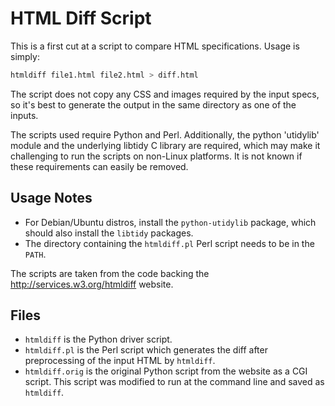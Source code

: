 # HTML Diff Script

<!--
Copyright (c) 2014-2023, The Khronos Group Inc.

SPDX-License-Identifier: CC-BY-4.0
-->

This is a first cut at a script to compare HTML specifications.
Usage is simply:

```sh
htmldiff file1.html file2.html > diff.html
```

The script does not copy any CSS and images required by the input specs,
so it's best to generate the output in the same directory as one of the inputs.

The scripts used require Python and Perl.
Additionally, the python 'utidylib' module and the underlying libtidy C library are required,
which may make it challenging to run the scripts on non-Linux platforms.
It is not known if these requirements can easily be removed.

## Usage Notes

- For Debian/Ubuntu distros, install the `python-utidylib` package, which should
  also install the `libtidy` packages.
- The directory containing the `htmldiff.pl` Perl script needs to be in the
  `PATH`.

The scripts are taken from the code backing the <http://services.w3.org/htmldiff> website.

## Files

- `htmldiff` is the Python driver script.
- `htmldiff.pl` is the Perl script which generates the diff after preprocessing
  of the input HTML by `htmldiff`.
- `htmldiff.orig` is the original Python script from the website as a CGI
  script. This script was modified to run at the command line and saved as
  `htmldiff`.
